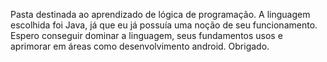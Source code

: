 Pasta destinada ao aprendizado de lógica de programação.
A linguagem escolhida foi Java, já que eu já possuía uma noção de seu funcionamento.
Espero conseguir dominar a linguagem, seus fundamentos usos e aprimorar em áreas como desenvolvimento android.
Obrigado.
